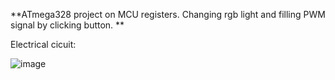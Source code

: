 **ATmega328 project on MCU registers. Changing rgb light and filling PWM signal by clicking button.
**

Electrical cicuit:

![image](https://github.com/markoz02/RGB_LED_DC_MOTOR_STEP_START/assets/89358841/d42f3eaf-52dd-45e0-ab8a-643f1472db69)
